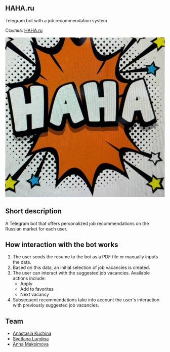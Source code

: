 ## HAHA.ru

Telegram bot with a job recommendation system

Ссылка: [HAHA.ru](https://t.me/haha_project_bot)




![Bot screenshot](./data/photo_2024-03-29_20-17-58.jpg)


## Short description
A Telegram bot that offers personalized job recommendations on the Russian market for each user.


## How interaction with the bot works

1. The user sends the resume to the bot as a PDF file or manually inputs the data.
2. Based on this data, an initial selection of job vacancies is created.
3. The user can interact with the suggested job vacancies. Available actions include:
    * Apply
    * Add to favorites
    * Next vacancy
4. Subsequent recommendations take into account the user's interaction with previously suggested job vacancies.


## Team

- [Anastasia Kuchina](https://github.com/kuchina-anastasia11)
- [Svetlana Lundina](https://github.com/Vambassa)
- [Anna Maksimova](https://github.com/anpalmak2003)